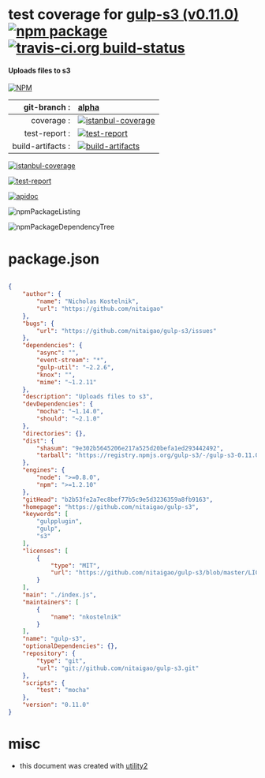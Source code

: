 # test coverage for  [gulp-s3 (v0.11.0)](https://github.com/nitaigao/gulp-s3)  [![npm package](https://img.shields.io/npm/v/npmtest-gulp-s3.svg?style=flat-square)](https://www.npmjs.org/package/npmtest-gulp-s3) [![travis-ci.org build-status](https://api.travis-ci.org/npmtest/node-npmtest-gulp-s3.svg)](https://travis-ci.org/npmtest/node-npmtest-gulp-s3)
#### Uploads files to s3

[![NPM](https://nodei.co/npm/gulp-s3.png?downloads=true&downloadRank=true&stars=true)](https://www.npmjs.com/package/gulp-s3)

| git-branch : | [alpha](https://github.com/npmtest/node-npmtest-gulp-s3/tree/alpha)|
|--:|:--|
| coverage : | [![istanbul-coverage](https://npmtest.github.io/node-npmtest-gulp-s3/build/coverage.badge.svg)](https://npmtest.github.io/node-npmtest-gulp-s3/build/coverage.html/index.html)|
| test-report : | [![test-report](https://npmtest.github.io/node-npmtest-gulp-s3/build/test-report.badge.svg)](https://npmtest.github.io/node-npmtest-gulp-s3/build/test-report.html)|
| build-artifacts : | [![build-artifacts](https://npmtest.github.io/node-npmtest-gulp-s3/glyphicons_144_folder_open.png)](https://github.com/npmtest/node-npmtest-gulp-s3/tree/gh-pages/build)|

[![istanbul-coverage](https://npmtest.github.io/node-npmtest-gulp-s3/build/screenCapture.buildCi.browser.%252Ftmp%252Fbuild%252Fcoverage.lib.html.png)](https://npmtest.github.io/node-npmtest-gulp-s3/build/coverage.html/index.html)

[![test-report](https://npmtest.github.io/node-npmtest-gulp-s3/build/screenCapture.buildCi.browser.%252Ftmp%252Fbuild%252Ftest-report.html.png)](https://npmtest.github.io/node-npmtest-gulp-s3/build/test-report.html)

[![apidoc](https://npmdoc.github.io/node-npmdoc-gulp-s3/build/screenCapture.buildCi.browser.%252Ftmp%252Fbuild%252Fapidoc.html.png)](https://npmdoc.github.io/node-npmdoc-gulp-s3/build/apidoc.html)

![npmPackageListing](https://npmtest.github.io/node-npmtest-gulp-s3/build/screenCapture.npmPackageListing.svg)

![npmPackageDependencyTree](https://npmtest.github.io/node-npmtest-gulp-s3/build/screenCapture.npmPackageDependencyTree.svg)



# package.json

```json

{
    "author": {
        "name": "Nicholas Kostelnik",
        "url": "https://github.com/nitaigao"
    },
    "bugs": {
        "url": "https://github.com/nitaigao/gulp-s3/issues"
    },
    "dependencies": {
        "async": "",
        "event-stream": "*",
        "gulp-util": "~2.2.6",
        "knox": "",
        "mime": "~1.2.11"
    },
    "description": "Uploads files to s3",
    "devDependencies": {
        "mocha": "~1.14.0",
        "should": "~2.1.0"
    },
    "directories": {},
    "dist": {
        "shasum": "9e302b5645206e217a525d20befa1ed293442492",
        "tarball": "https://registry.npmjs.org/gulp-s3/-/gulp-s3-0.11.0.tgz"
    },
    "engines": {
        "node": ">=0.8.0",
        "npm": ">=1.2.10"
    },
    "gitHead": "b2b53fe2a7ec8bef77b5c9e5d3236359a8fb9163",
    "homepage": "https://github.com/nitaigao/gulp-s3",
    "keywords": [
        "gulpplugin",
        "gulp",
        "s3"
    ],
    "licenses": [
        {
            "type": "MIT",
            "url": "https://github.com/nitaigao/gulp-s3/blob/master/LICENSE"
        }
    ],
    "main": "./index.js",
    "maintainers": [
        {
            "name": "nkostelnik"
        }
    ],
    "name": "gulp-s3",
    "optionalDependencies": {},
    "repository": {
        "type": "git",
        "url": "git://github.com/nitaigao/gulp-s3.git"
    },
    "scripts": {
        "test": "mocha"
    },
    "version": "0.11.0"
}
```



# misc
- this document was created with [utility2](https://github.com/kaizhu256/node-utility2)
